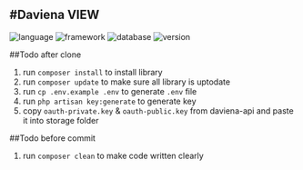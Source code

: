 #Daviena VIEW
----------
![language](https://img.shields.io/badge/language-php8.2-green)
![framework](https://img.shields.io/badge/framework-laravel_10-red)
![database](https://img.shields.io/badge/database-postgresql-blue)
![version](https://img.shields.io/badge/version-0.0.0-violet)



##Todo after clone
1. run `composer install` to install library
2. run `composer update` to make sure all library is uptodate
3. run `cp .env.example .env` to generate  `.env` file
4. run `php artisan key:generate` to generate key
5. copy `oauth-private.key` & `oauth-public.key` from daviena-api and paste it into storage folder

##Todo before commit
1. run `composer clean` to make code written clearly